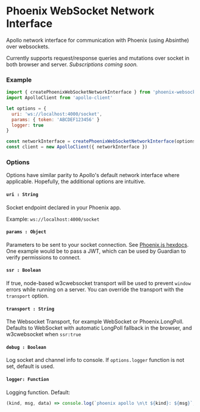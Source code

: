 # Phoenix WebSocket Network Interface

Apollo network interface for communication with Phoenix (using Absinthe) over websockets.

Currently supports request/response queries and mutations over socket in both browser and server.  _Subscriptions coming soon._

### Example

```javascript
import { createPhoenixWebSocketNetworkInterface } from 'phoenix-websocket-network-interface'
import ApolloClient from 'apollo-client'

let options = {
  uri: 'ws://localhost:4000/socket',
  params: { token: 'ABCDEF123456' }
  logger: true
}

const networkInterface = createPhoenixWebSocketNetworkInterface(options)
const client = new ApolloClient({ networkInterface })

```

### Options

Options have similar parity to Apollo's default network interface where applicable.  Hopefully, the additional options are intuitive.

#### `uri : String`

Socket endpoint declared in your Phoenix app.

Example: `ws://localhost:4000/socket`

#### `params : Object`

Parameters to be sent to your socket connection.  See [Phoenix.js hexdocs](https://hexdocs.pm/phoenix/js/).  One example would be to pass a JWT, which can be used by Guardian to verify permissions to connect.

#### `ssr : Boolean`

If true, node-based w3cwebsocket transport will be used to prevent `window` errors while running on a server.  You can override the transport with the `transport` option.

#### `transport : String`

The Websocket Transport, for example WebSocket or Phoenix.LongPoll.
Defaults to WebSocket with automatic LongPoll fallback in the browser, and w3cwebsocket when `ssr:true`

#### `debug : Boolean`

Log socket and channel info to console.  If `options.logger` function is not set, default is used.

#### `logger: Function`

Logging function.  Default:

```js
(kind, msg, data) => console.log(`phoenix apollo \n\t ${kind}: ${msg}`, data)
```





